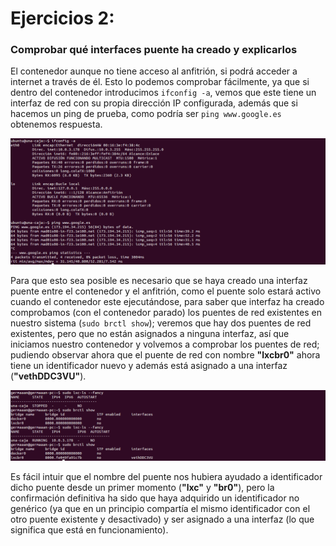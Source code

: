 # Ejercicios 2:
### Comprobar qué interfaces puente ha creado y explicarlos

El contenedor aunque no tiene acceso al anfitrión, si podrá acceder a internet a través de él. Esto lo podemos comprobar fácilmente, ya que si dentro del contenedor introducimos `ifconfig -a`, vemos que este tiene un interfaz de red con su propia dirección IP configurada, además que si hacemos un ping de prueba, como podría ser `ping www.google.es` obtenemos respuesta.

![eje02_img01](imagenes/eje02_img01.png)

Para que esto sea posible es necesario que se haya creado una interfaz puente entre el contenedor y el anfitrión, como el puente solo estará activo cuando el contenedor este ejecutándose, para saber que interfaz ha creado comprobamos (con el contenedor parado) los puentes de red existentes en nuestro sistema (`sudo brctl show`); veremos que hay dos puentes de red existentes, pero que no están asignados a ninguna interfaz, así que iniciamos nuestro contenedor y volvemos a comprobar los puentes de red; pudiendo observar ahora que el puente de red con nombre **"lxcbr0"** ahora tiene un identificador nuevo y además está asignado a una interfaz (**"vethDDC3VU"**).

![eje02_img02](imagenes/eje02_img02.png)

Es fácil intuir que el nombre del puente nos hubiera ayudado a identificador dicho puente desde un primer momento (**"lxc"** y **"br0"**), pero la confirmación definitiva ha sido que haya adquirido un identificador no genérico (ya que en un principio compartía el mismo identificador con el otro puente existente y desactivado) y ser asignado a una interfaz (lo que significa que está en funcionamiento).
